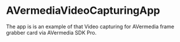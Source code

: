 # AVermediaVideoCapturingApp
The app is is an example of that Video capturing for AVermedia frame grabber card via AVermedia SDK Pro.
